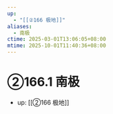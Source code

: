 ```yaml
---
up:
  - "[[②166 极地]]"
aliases:
  - 南极
ctime: 2025-03-01T13:06:05+08:00
mtime: 2025-10-01T11:40:36+08:00
---
```


# ②166.1 南极

- up: [[②166 极地]]
